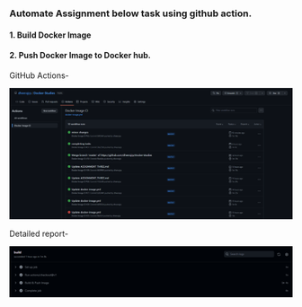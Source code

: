 ### Automate Assignment below task using github action.

#### 1. Build Docker Image
#### 2. Push Docker Image to Docker hub.

GitHub Actions-

![github_actions](https://github.com/dheerajrp/Docker-Studies/blob/master/assignment_four/images/github%20action.PNG)

Detailed report-

![github_actions_report](https://github.com/dheerajrp/Docker-Studies/blob/master/assignment_four/images/github%20action%20report.PNG)